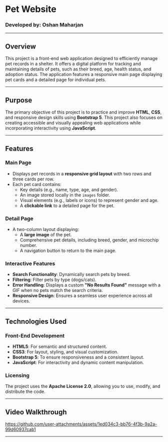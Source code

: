 # Pet Website

### **Developed by:** Oshan Maharjan

---

## **Overview**

This project is a front-end web application designed to efficiently manage pet records in a shelter. It offers a digital platform for tracking and maintaining details of pets, such as their breed, age, health status, and adoption status. The application features a responsive main page displaying pet cards and a detailed page for individual pets.

---

## **Purpose**

The primary objective of this project is to practice and improve **HTML**, **CSS**, and responsive design skills using **Bootstrap 5**. This project also focuses on creating accessible and visually appealing web applications while incorporating interactivity using **JavaScript**.

---

## **Features**

### **Main Page**
- Displays pet records in a **responsive grid layout** with two rows and three cards per row.
- Each pet card contains:
  - Key details (e.g., name, type, age, and gender).
  - An image stored locally in the `images` folder.
  - Visual elements (e.g., labels or icons) to represent gender and age.
  - A **clickable link** to a detailed page for the pet.

### **Detail Page**
- A two-column layout displaying:
  - A **large image** of the pet.
  - Comprehensive pet details, including breed, gender, and microchip number.
  - A navigation button to return to the main page.

### **Interactive Features**
- **Search Functionality**: Dynamically search pets by breed.
- **Filtering**: Filter pets by type (dogs/cats).
- **Error Handling**: Displays a custom **"No Results Found"** message with a GIF when no pets match the search criteria.
- **Responsive Design**: Ensures a seamless user experience across all devices.

---

## **Technologies Used**

### **Front-End Development**
- **HTML5**: For semantic and structured content.
- **CSS3**: For layout, styling, and visual customization.
- **Bootstrap 5**: To ensure responsiveness and a consistent layout.
- **JavaScript**: For interactivity and dynamic content manipulation.

### **Licensing**
The project uses the **Apache License 2.0**, allowing you to use, modify, and distribute the code.

---

## **Video Walkthrough**


https://github.com/user-attachments/assets/1ed034c3-bb76-4f3b-9a2a-99d60937cab1


---





